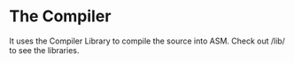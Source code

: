 # The Compiler

It uses the Compiler Library to compile the source into ASM.
Check out /lib/ to see the libraries.
